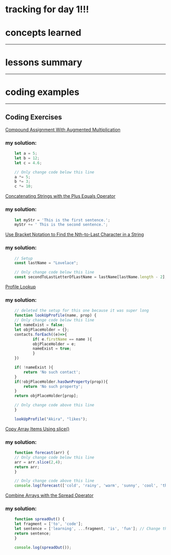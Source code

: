 # tracking for day 1!!!

# concepts learned

---

# lessons summary

---

# coding examples

---

## Coding Exercises
[Compound Assignment With Augmented Multiplication][ex1]
### my solution:
```js
    let a = 5;
    let b = 12;
    let c = 4.6;

    // Only change code below this line
    a *= 5;
    b *= 3;
    c *= 10;
```
[Concatenating Strings with the Plus Equals Operator][ex2]
### my solution:
```js
    let myStr = 'This is the first sentence.';
    myStr += ' This is the second sentence.';
```
[Use Bracket Notation to Find the Nth-to-Last Character in a String][ex3]
### my solution:
```js
    // Setup
    const lastName = "Lovelace";

    // Only change code below this line
    const secondToLastLetterOfLastName = lastName[lastName.length - 2]; // Change this line
```
[Profile Lookup][ex4]
### my solution:
```js
    // deleted the setup for this one because it was super long
    function lookUpProfile(name, prop) {
    // Only change code below this line
    let nameExist = false;
    let objPlaceHolder = {};
    contacts.forEach((e)=>{
            if( e.firstName == name ){
            objPlaceHolder = e;
            nameExist = true;
            }
    })

    if( !nameExist ){
        return 'No such contact';
    }
    if(!objPlaceHolder.hasOwnProperty(prop)){
        return 'No such property';
    }
    return objPlaceHolder[prop];

    // Only change code above this line
    }

    lookUpProfile("Akira", "likes");
```
[Copy Array Items Using slice()][ex5]
### my solution:
```js
    function forecast(arr) {
    // Only change code below this line
    arr = arr.slice(2,4);
    return arr;
    }

    // Only change code above this line
    console.log(forecast(['cold', 'rainy', 'warm', 'sunny', 'cool', 'thunderstorms']));
```
[Combine Arrays with the Spread Operator][ex6]
### my solution:
```js
    function spreadOut() {
    let fragment = ['to', 'code'];
    let sentence = ['learning', ...fragment, 'is', 'fun']; // Change this line
    return sentence;
    }

    console.log(spreadOut());
```


[ex1]: https://www.freecodecamp.org/learn/javascript-algorithms-and-data-structures/basic-javascript/compound-assignment-with-augmented-multiplication

[ex2]: https://www.freecodecamp.org/learn/javascript-algorithms-and-data-structures/basic-javascript/concatenating-strings-with-the-plus-equals-operator

[ex3]: https://www.freecodecamp.org/learn/javascript-algorithms-and-data-structures/basic-javascript/use-bracket-notation-to-find-the-nth-to-last-character-in-a-string

[ex4]: https://www.freecodecamp.org/learn/javascript-algorithms-and-data-structures/basic-javascript/profile-lookup

[ex5]: https://www.freecodecamp.org/learn/javascript-algorithms-and-data-structures/basic-data-structures/copy-array-items-using-slice

[ex6]: https://www.freecodecamp.org/learn/javascript-algorithms-and-data-structures/basic-data-structures/combine-arrays-with-the-spread-operator
